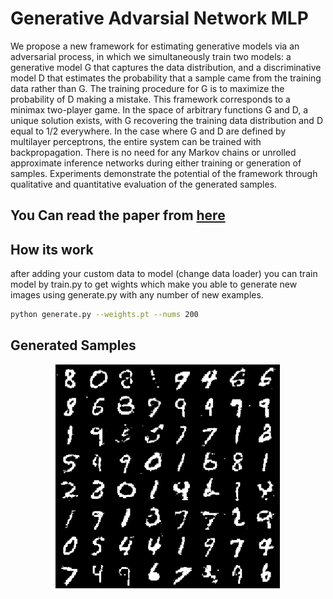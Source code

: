 # Generative Advarsial Network MLP
We propose a new framework for estimating generative models via an adversarial process, in which we simultaneously train two models: a generative model G that captures the data distribution, and a discriminative model D that estimates the probability that a sample came from the training data rather than G. The training procedure for G is to maximize the probability of D making a mistake. This framework corresponds to a minimax two-player game. In the space of arbitrary functions G and D, a unique solution exists, with G recovering the training data distribution and D equal to 1/2 everywhere. In the case where G and D are defined by multilayer perceptrons, the entire system can be trained with backpropagation. There is no need for any Markov chains or unrolled approximate inference networks during either training or generation of samples. Experiments demonstrate the potential of the framework through qualitative and quantitative evaluation of the generated samples. 

## You Can read the paper from [here](https://arxiv.org/pdf/1406.2661.pdf)

## How its work
after adding your custom data to model (change data loader) you can train model by train.py to get wights which make you able to generate new images using generate.py with any number of new examples.

```bash
python generate.py --weights.pt --nums 200
```
## Generated Samples
<p align="center">
    <img src="../assets/fcgan.PNG" width="360"\>
</p>
